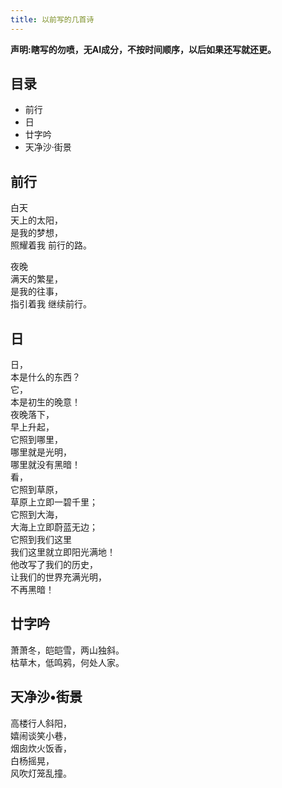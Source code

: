 ```yaml
---   
title: 以前写的几首诗   
---   
```

**声明:瞎写的勿喷，无AI成分，不按时间顺序，以后如果还写就还更。**   
   
## 目录   
- 前行
- 日
- 廿字吟
- 天净沙·街景

## 前行
白天   
天上的太阳，   
是我的梦想，   
照耀着我 前行的路。   
   
夜晚   
满天的繁星，   
是我的往事，   
指引着我 继续前行。   
## 日
日，   
本是什么的东西？   
它，   
本是初生的晚意！   
夜晚落下，   
早上升起，   
它照到哪里，   
哪里就是光明，   
哪里就没有黑暗！   
看，   
它照到草原，   
草原上立即一碧千里；   
它照到大海，   
大海上立即蔚蓝无边；   
它照到我们这里   
我们这里就立即阳光满地！   
他改写了我们的历史，   
让我们的世界充满光明，   
不再黑暗！   
## 廿字吟
萧萧冬，皑皑雪，两山独斜。   
枯草木，低鸣鸦，何处人家。   
## 天净沙•街景
高楼行人斜阳，   
嬉闹谈笑小巷，   
烟囱炊火饭香，   
白杨摇晃，   
风吹灯笼乱撞。
